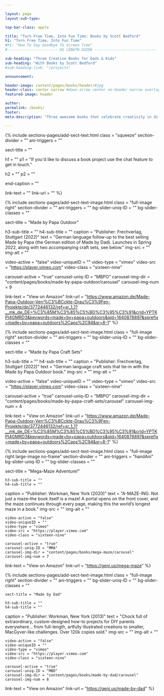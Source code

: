 ```yaml
---

layout: page
layout-sub-type:

top-bar-class: apple

title: "Turn Free Time, Into Fun Time: Books by Scott Bedford"
h1: "Turn Free Time, Into Fun Time"
#h1: "How To Say Goodbye To Screen Time"
#----------------------- H1 LENGTH GUIDE ----------------------------

sub-heading: "Three Creative Books for Dads & Kids"
sub-heading: "With Books by Scott Bedford"
#sub-heading-link: "/projects"

announcement:

header-image: content/pages/books/header/#jpg
header-class: center narrow #down-arrow center no-header narrow overlay white-text center no-image no-card no-header
featured-image: header

author:
permalink: /books/
footer:
meta-description: "Three awesome books that celebrate creativity in different ways all written and illustrated by Scott Bedford."

---
```



<!-- SECTION TEXT -->
{% include sections-pages/add-sect-text.html
  class = "squeeze"
  section-divider = ""
  ani-triggers = ""

  sect-title = ""
  
  h1 = ""
  p1 = "If you'd like to discuss a book project use the chat feature to get in touch."
  
  h2 = ""
  p2 = ""

  end-caption = ""
  
  link-text = ""
  link-url = ""
%}










<!-- SECTION TEXT & IMAGE -->
{% include sections-pages/add-sect-text-image.html
  class = "full-image right"
  section-divider = ""
  ani-triggers = ""
  bg-slider-uniq-ID = ""
  bg-slider-classes = ""

  sect-title = "Made by Papa Outdoor"

  h3-sub-title = ""
  h4-sub-title = ""
  caption = "Publisher: Frechverlag, Stuttgart (2022)"
  text = "German language follow-up to the best selling Made by Papa (the German edition of Made by Dad). Launches in Spring 2022, along with two accompanying craft sets, see below."
  img-src = ""
  img-alt = ""

  video-active = "false"
  video-uniqueID = ""
  video-type = "vimeo"
  video-src = "https://player.vimeo.com"
  video-class = "sixteen-nine"

  carousel-active = "true"
  carousel-uniq-ID = "MBPO"
  carousel-img-dir = "content/pages/books/made-by-papa-outdoor/carousel"
  carousel-img-num = 9

  link-text = "View on Amazon"
  link-url = "https://www.amazon.de/Made-Papa-Outdoor-Verr%C3%BCckte-Drau%C3%9Fen-Projekte/dp/3772446132/ref=sr_1_1?__mk_de_DE=%C3%85M%C3%85%C5%BD%C3%95%C3%91&crid=YPTKPI4GMRD3&keywords=made+by+papa+outdoors&qid=1640878897&sprefix=made+by+papa+outdoors%2Caps%2C94&sr=8-1"
%}






<!-- SECTION TEXT & IMAGE -->
{% include sections-pages/add-sect-text-image.html
  class = "full-image right"
  section-divider = ""
  ani-triggers = ""
  bg-slider-uniq-ID = ""
  bg-slider-classes = ""

  sect-title = "Made by Papa Craft Sets"

  h3-sub-title = ""
  h4-sub-title = ""
  caption = "Publisher: Frechverlag, Stuttgart (2022)"
  text = "German language craft sets that tie-in with the Made by Papa Outdoor book."
  img-src = ""
  img-alt = ""

  video-active = "false"
  video-uniqueID = ""
  video-type = "vimeo"
  video-src = "https://player.vimeo.com"
  video-class = "sixteen-nine"

  carousel-active = "true"
  carousel-uniq-ID = "MBPO"
  carousel-img-dir = "content/pages/books/made-by-papa-craft-sets/carousel"
  carousel-img-num = 4

  link-text = "View on Amazon"
  link-url = "https://www.amazon.de/Made-Papa-Outdoor-Verr%C3%BCckte-Drau%C3%9Fen-Projekte/dp/3772446132/ref=sr_1_1?__mk_de_DE=%C3%85M%C3%85%C5%BD%C3%95%C3%91&crid=YPTKPI4GMRD3&keywords=made+by+papa+outdoors&qid=1640878897&sprefix=made+by+papa+outdoors%2Caps%2C94&sr=8-1"
%}








<!-- SECTION TEXT & IMAGE -->
{% include sections-pages/add-sect-text-image.html
    class = "full-image right large-image no-frame"
    section-divider = ""
    ani-triggers = "handAni"
    bg-slider-uniq-ID = ""
    bg-slider-classes = ""

  sect-title = "Mega-Maze Adventure!"

    h3-sub-title = ""
    h4-sub-title = ""
  caption = "Publisher: Workman, New York (2020)"
  text = "A-MAZE-ING. Not just a maze–the book itself is a maze! A portal opens on the front cover, and the maze continues through every page, making this the world’s longest maze in a book."
    img-src = ""
    img-alt = ""

    video-active = "false"
    video-uniqueID = ""
    video-type = "vimeo"
    video-src = "https://player.vimeo.com"
    video-class = "sixteen-nine"

    carousel-active = "true"
    carousel-uniq-ID = "MMA"
    carousel-img-dir = "content/pages/books/mega-maze/carousel"
    carousel-img-num = 7

  link-text = "View on Amazon"
  link-url = "https://geni.us/mega-maze"
%}








<!-- SECTION TEXT & IMAGE -->
{% include sections-pages/add-sect-text-image.html
    class = "full-image right"
    section-divider = ""
    ani-triggers = ""
    bg-slider-uniq-ID = ""
    bg-slider-classes = ""

    sect-title = "Made by Dad"

    h3-sub-title = ""
    h4-sub-title = ""
  caption = "Publisher: Workman, New York (2013)"
  text = "Chock full of extraordinary, custom-designed how-to projects for DIY parents everywhere... from full-length, artfully illustrated creations to smaller, MacGyver-like challenges. Over 120k copies sold."
    img-src = ""
    img-alt = ""

    video-active = "false"
    video-uniqueID = ""
    video-type = "vimeo"
    video-src = "https://player.vimeo.com"
    video-class = "sixteen-nine"

    carousel-active = "true"
    carousel-uniq-ID = "MBD"
    carousel-img-dir = "content/pages/books/made-by-dad/carousel"
    carousel-img-num = 8

  link-text = "View on Amazon"
  link-url = "https://geni.us/made-by-dad"
%}














